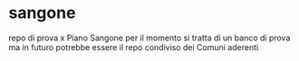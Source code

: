 # sangone
repo di prova x Piano Sangone
per il momento si tratta di un banco di prova
ma in futuro potrebbe essere il repo condiviso dei Comuni aderenti
